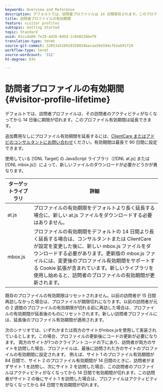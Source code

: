 ```yaml
---
keywords: Overview and Reference
description: デフォルトでは、訪問者プロファイルは 14 日間保存されます。このプロファイル有効期間は延長できます。
title: 訪問者プロファイルの有効期間
feature: visitor profiles
subtopic: Getting Started
topic: Standard
uuid: 01ccda60-7e28-4d26-8d5d-1c0a022bbef0
translation-type: tm+mt
source-git-commit: 32853a516910358034bacaa58e594cfb1eb91f29
workflow-type: tm+mt
source-wordcount: '312'
ht-degree: 83%

---
```



# 訪問者プロファイルの有効期間{#visitor-profile-lifetime}

デフォルトでは、訪問者プロファイルは、その訪問者のアクティビティがなくなってから 14 日後に期限が切れます。このプロファイル有効期間は延長できます。

追加費用なしにプロファイル有効期間を延長するには、[ClientCare またはアドビのコンサルタントにお問い合わせ](../../cmp-resources-and-contact-information.md#reference_ACA3391A00EF467B87930A450050077C)ください。有効期間は最長で 90 日間に設定できます。

使用している [!DNL Target] の JavaScript ライブラリ（[!DNL at.js] または [!DNL mbox.js]）によって、新しいファイルのダウンロードが必要かどうかが異なります。

| ターゲットライブラリ | 詳細 |
|--- |--- |
| at.js | プロファイルの有効期限をデフォルトより長く延長する場合に、新しい at.js ファイルをダウンロードする必要はありません。 |
| mbox.js | プロファイルの有効期間をデフォルトの 14 日間より長く延長する場合は、コンサルタントまたは ClientCare が設定を変更した後に、新しい mbox.js ファイルをダウンロードする必要があります。更新版の mbox.js ファイルには、変更後のプロファイル有効期間をサポートする Cookie 拡張が含まれています。新しいライブラリを使用し始めると、訪問者のプロファイルの有効期間が更新されます。 |

既存のプロファイルの有効期限はリセットされません。以前の訪問者が 15 日間再訪しなかった場合は、プロファイルが期限切れになります。以前の訪問者が元の 2 週間のプロファイルの有効期限が切れる前に再訪した場合は、プロファイルの有効期間が延長後のものにリセットされます。新しい訪問者プロファイルには、延長後のプロファイル有効期間が適用されます。

次のシナリオでは、いずれかまたは両方のサイトがmbox.jsを使用して実装されているとします。この場合、プロファイルの更新後にコードの更新が必要になります。 両方のサイトが1つのクライアントコードの下にあり、訪問者が両方のサイトを訪問した場合、プロファイルは、最後に訪問された方のサイトのプロファイルの有効期間に設定されます。 例えば、サイト 1 のプロファイル有効期間が 84 日間で、サイト 2 のプロファイル有効期間が 14 日間のときに、訪問者がまずサイト 1 を訪問し、次にサイト 2 を訪問した場合、この訪問者のプロファイルはアクティビティがなくなってから 14 日間で有効期間が切れます。この訪問者がサイト 2 の後にサイト 1 を訪問した場合は、プロファイルはアクティビティがなくなってから 84 日間で有効期間が切れます。
